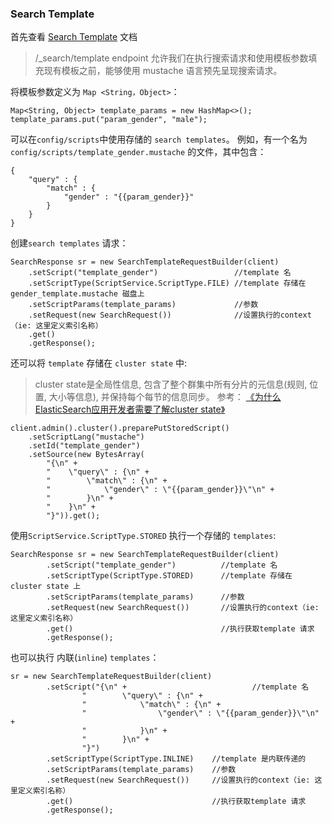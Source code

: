 

### Search Template


首先查看 [Search Template](https://www.elastic.co/guide/en/elasticsearch/reference/5.6/search-template.html) 文档

> /_search/template endpoint 允许我们在执行搜索请求和使用模板参数填充现有模板之前，能够使用 mustache 语言预先呈现搜索请求。

将模板参数定义为 `Map <String，Object>`：

```
Map<String, Object> template_params = new HashMap<>();
template_params.put("param_gender", "male");
```

可以在`config/scripts`中使用存储的 `search templates`。 例如，有一个名为 `config/scripts/template_gender.mustache` 的文件，其中包含：

```
{
    "query" : {
        "match" : {
            "gender" : "{{param_gender}}"
        }
    }
}
```

创建`search templates` 请求：


```
SearchResponse sr = new SearchTemplateRequestBuilder(client)
    .setScript("template_gender")                 //template 名
    .setScriptType(ScriptService.ScriptType.FILE) //template 存储在 gender_template.mustache 磁盘上
    .setScriptParams(template_params)             //参数
    .setRequest(new SearchRequest())              //设置执行的context（ie: 这里定义索引名称）
    .get()                                        
    .getResponse();
```


还可以将 `template` 存储在 `cluster state` 中:

> cluster state是全局性信息, 包含了整个群集中所有分片的元信息(规则, 位置, 大小等信息), 并保持每个每节的信息同步。 参考： [《为什么ElasticSearch应用开发者需要了解cluster state》](https://segmentfault.com/a/1190000008812263)


```
client.admin().cluster().preparePutStoredScript()
    .setScriptLang("mustache")
    .setId("template_gender")
    .setSource(new BytesArray(
        "{\n" +
        "    \"query\" : {\n" +
        "        \"match\" : {\n" +
        "            \"gender\" : \"{{param_gender}}\"\n" +
        "        }\n" +
        "    }\n" +
        "}")).get();
```

使用`ScriptService.ScriptType.STORED` 执行一个存储的 `templates`:


```
SearchResponse sr = new SearchTemplateRequestBuilder(client)
        .setScript("template_gender")          //template 名
        .setScriptType(ScriptType.STORED)      //template 存储在 cluster state 上
        .setScriptParams(template_params)      //参数
        .setRequest(new SearchRequest())       //设置执行的context（ie: 这里定义索引名称）
        .get()                                 //执行获取template 请求
        .getResponse(); 
```

也可以执行 内联(`inline`) `templates`：



```
sr = new SearchTemplateRequestBuilder(client)
        .setScript("{\n" +                            //template 名      
                "        \"query\" : {\n" +
                "            \"match\" : {\n" +
                "                \"gender\" : \"{{param_gender}}\"\n" +
                "            }\n" +
                "        }\n" +
                "}")
        .setScriptType(ScriptType.INLINE)    //template 是内联传递的
        .setScriptParams(template_params)    //参数             
        .setRequest(new SearchRequest())     //设置执行的context（ie: 这里定义索引名称）               
        .get()                               //执行获取template 请求             
        .getResponse();
```
